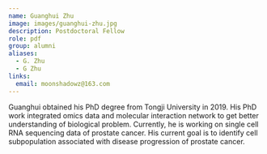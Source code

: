 ```yaml
---
name: Guanghui Zhu
image: images/guanghui-zhu.jpg
description: Postdoctoral Fellow
role: pdf
group: alumni
aliases:
  - G. Zhu
  - G Zhu
links:
  email: moonshadowz@163.com
---
```


Guanghui obtained his PhD degree from Tongji University in 2019. His PhD work integrated omics data and molecular interaction network to get better understanding of biological problem. Currently, he is working on single cell RNA sequencing data of prostate cancer. His current goal is to identify cell subpopulation associated with disease progression of prostate cancer.
